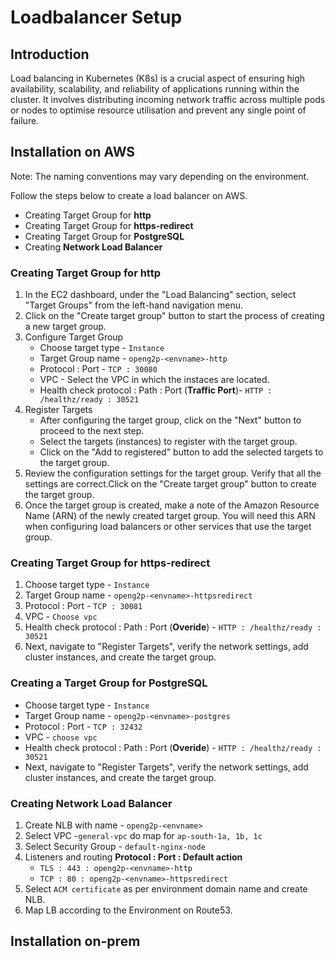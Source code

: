 # Loadbalancer Setup

## Introduction

Load balancing in Kubernetes (K8s) is a crucial aspect of ensuring high availability, scalability, and reliability of applications running within the cluster. It involves distributing incoming network traffic across multiple pods or nodes to optimise resource utilisation and prevent any single point of failure.

## Installation on AWS

Note: The naming conventions may vary depending on the environment.

Follow the steps below to create a load balancer on AWS.

* Creating Target Group for **http**
* Creating Target Group for **https-redirect**
* Creating Target Group for **PostgreSQL**
* Creating  **Network Load Balancer**

### Creating Target Group for **http** <a href="#creating-target-group-for-openg2p-external-http" id="creating-target-group-for-openg2p-external-http"></a>

1. In the EC2 dashboard, under the "Load Balancing" section, select "Target Groups" from the left-hand navigation menu.
2. Click on the "Create target group" button to start the process of creating a new target group.
3. Configure Target Group
   * Choose target type - `Instance`
   * Target Group name - `openg2p-<envname>-http`
   * Protocol : Port - `TCP : 30080`
   * VPC - Select the VPC in which the instaces are located.
   * Health check protocol : Path : Port (**Traffic Port**)- `HTTP : /healthz/ready : 30521`
4. Register Targets
   * After configuring the target group, click on the "Next" button to proceed to the next step.
   * Select the targets (instances) to register with the target group.
   * Click on the "Add to registered" button to add the selected targets to the target group.
5. Review the configuration settings for the target group. Verify that all the settings are correct.Click on the "Create target group" button to create the target group.
6. Once the target group is created, make a note of the Amazon Resource Name (ARN) of the newly created target group. You will need this ARN when configuring load balancers or other services that use the target group.

### Creating Target Group for **https-redirect** <a href="#creating-target-group-for-openg2p-external-httpsredirect" id="creating-target-group-for-openg2p-external-httpsredirect"></a>

1. Choose target type - `Instance`
2. Target Group name - `openg2p-<envname>-httpsredirect`
3. Protocol : Port - `TCP : 30081`
4. VPC - `Choose vpc`
5. Health check protocol : Path : Port (**Overide**) - `HTTP : /healthz/ready : 30521`
6. Next, navigate to "Register Targets", verify the network settings, add cluster instances, and create the target group.

### Creating a Target Group for PostgreSQL <a href="#creating-a-target-group-for-postgresql" id="creating-a-target-group-for-postgresql"></a>

* Choose target type - `Instance`
* Target Group name - `openg2p-<envname>-postgres`
* Protocol : Port - `TCP : 32432`
* VPC - `choose vpc`
* Health check protocol : Path : Port (**Overide**) - `HTTP : /healthz/ready : 30521`
* Next, navigate to "Register Targets", verify the network settings, add cluster instances, and create the target group.

### Creating  **Network Load Balancer** <a href="#creating-external-network-load-balancer" id="creating-external-network-load-balancer"></a>

1. Create NLB with name - `openg2p-<envname>`
2. Select VPC -`general-vpc` do map for `ap-south-1a, 1b, 1c`
3. Select Security Group - `default-nginx-node`
4. Listeners and routing **Protocol : Port : Default action**
   * `TLS : 443 : openg2p-<envname>-http`
   * `TCP : 80 : openg2p-<envname>-httpsredirect`
5. Select `ACM certificate` as per environment domain name and create NLB.
6. Map LB according to the Environment on Route53.

## Installation on-prem


